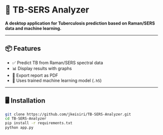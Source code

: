 # 🧪 TB-SERS Analyzer

**A desktop application for Tuberculosis prediction based on Raman/SERS data and machine learning.**

---

## 📦 Features

- ✅ Predict TB from Raman/SERS spectral data
- 📊 Display results with graphs
- 💾 Export report as PDF
- 🧠 Uses trained machine learning model (`.h5`)

---

## 🖥️ Installation

```bash
git clone https://github.com/jkeisiri/TB-SERS-Analyzer.git
cd TB-SERS-Analyzer
pip install -r requirements.txt
python app.py
